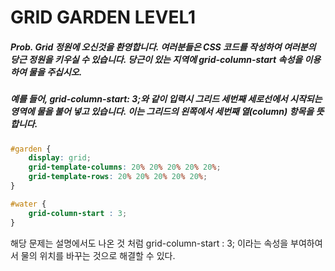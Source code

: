 # GRID GARDEN LEVEL1

##### Prob. Grid 정원에 오신것을 환영합니다. 여러분들은 CSS 코드를 작성하여 여러분의 당근 정원을 키우실 수 있습니다. 당근이 있는 지역에 grid-column-start 속성을 이용하여 물을 주십시오.

##### 예를 들어, grid-column-start: 3;와 같이 입력시 그리드 세번째 세로선에서 시작되는 영역에 물을 불어 넣고 있습니다. 이는 그리드의 왼쪽에서 세번째 열(column) 항목을 뜻합니다.

```css
#garden {
	display: grid;
	grid-template-columns: 20% 20% 20% 20% 20%;
	grid-template-rows: 20% 20% 20% 20% 20%;
}

#water {
	grid-column-start : 3;
}
```

해당 문제는 설명에서도 나온 것 처럼 grid-column-start : 3; 이라는 속성을 부여하여서 물의 위치를 바꾸는 것으로 해결할 수 있다.